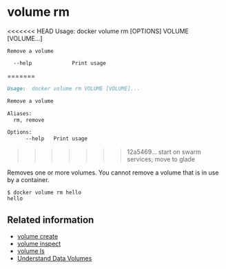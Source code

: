 <!--[metadata]>
+++
title = "volume rm"
description = "the volume rm command description and usage"
keywords = ["volume, rm"]
[menu.main]
parent = "smn_cli"
+++
<![end-metadata]-->

# volume rm

<<<<<<< HEAD
    Usage: docker volume rm [OPTIONS] VOLUME [VOLUME...]

    Remove a volume

      --help             Print usage
=======
```markdown
Usage:  docker volume rm VOLUME [VOLUME]...

Remove a volume

Aliases:
  rm, remove

Options:
      --help   Print usage
```
>>>>>>> 12a5469... start on swarm services; move to glade

Removes one or more volumes. You cannot remove a volume that is in use by a container.

    $ docker volume rm hello
    hello

## Related information

* [volume create](volume_create.md)
* [volume inspect](volume_inspect.md)
* [volume ls](volume_ls.md)
* [Understand Data Volumes](../../tutorials/dockervolumes.md)
